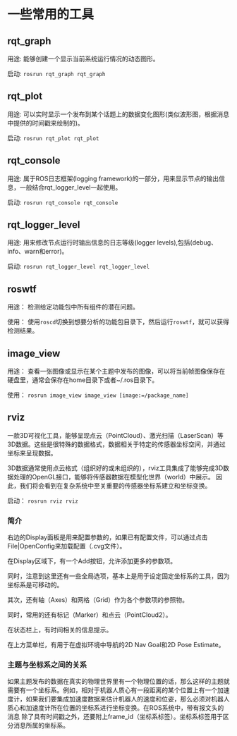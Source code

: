 # 一些常用的工具

## rqt_graph

用途: 能够创建一个显示当前系统运行情况的动态图形。  

启动: `rosrun rqt_graph rqt_graph`  

## rqt_plot

用途: 可以实时显示一个发布到某个话题上的数据变化图形(类似波形图，根据消息中提供的时间戳来绘制的)。  

启动: `rosrun rqt_plot rqt_plot`  

## rqt_console

用途: 属于ROS日志框架(logging framework)的一部分，用来显示节点的输出信息，一般结合rqt_logger_level一起使用。  

启动: `rosrun rqt_console rqt_console`

## rqt_logger_level

用途: 用来修改节点运行时输出信息的日志等级(logger levels),包括(debug、info、warn和error)。  

启动: `rosrun rqt_logger_level rqt_logger_level`

## roswtf

用途： 检测给定功能包中所有组件的潜在问题。

使用： 使用`roscd`切换到想要分析的功能包目录下，然后运行`roswtf`，就可以获得检测结果。

## image_view

用途： 查看一张图像或显示在某个主题中发布的图像，可以将当前帧图像保存在硬盘里，通常会保存在home目录下或者~/.ros目录下。

使用： `rosrun image_view image_view [image:=/package_name]`

## rviz

一款3D可视化工具，能够呈现点云（PointCloud）、激光扫描（LaserScan）等3D数据。这些是很特殊的数据格式，数据相关于特定的传感器坐标空间，并通过
坐标来呈现数据。

3D数据通常使用点云格式（组织好的或未组织的），rviz工具集成了能够完成3D数据处理的OpenGL接口，能够将传感器数据在模型化世界（world）中展示。
因此，我们将会看到在复杂系统中至关重要的传感器坐标系建立和坐标变换。

启动： `rosrun rviz rviz`

### 简介

右边的Display面板是用来配置参数的，如果已有配置文件，可以通过点击File|OpenConfig来加载配置（.cvg文件）。

在Display区域下，有一个Add按钮，允许添加更多的参数项。

同时，注意到这里还有一些全局选项，基本上是用于设定固定坐标系的工具，因为坐标系是可移动的。

其次，还有轴（Axes）和网格（Grid）作为各个参数项的参照物。

同时，常用的还有标记（Marker）和点云（PointCloud2）。

在状态栏上，有时间相关的信息提示。

在上方菜单栏，有用于在虚拟环境中导航的2D Nav Goal和2D Pose Estimate。

### 主题与坐标系之间的关系

如果主题发布的数据在真实的物理世界里有一个物理位置的话，那么这样的主题就需要有一个坐标系。例如，相对于机器人质心有一段距离的某个位置上有一个加速
度计，如果我们要集成加速度数据来估计机器人的速度和位姿，那么必须对机器人质心和加速度计所在位置的坐标系进行坐标变换。在ROS系统中，带有报文头的消息
除了具有时间戳之外，还要附上frame_id（坐标系标签）。坐标系标签用于区分消息所属的坐标系。